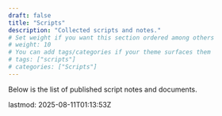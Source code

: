 ```yaml
---
draft: false
title: "Scripts"
description: "Collected scripts and notes."
# Set weight if you want this section ordered among others
# weight: 10
# You can add tags/categories if your theme surfaces them
# tags: ["scripts"]
# categories: ["Scripts"]
---
```


Below is the list of published script notes and documents.

lastmod: 2025-08-11T01:13:53Z
